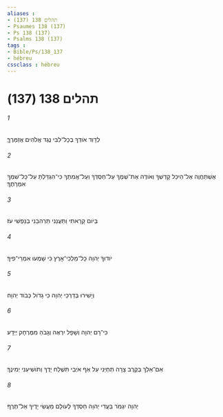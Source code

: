 ```yaml
---
aliases : 
- תהלים 138 (137)
- Psaumes 138 (137)
- Ps 138 (137)
- Psalms 138 (137)
tags : 
- Bible/Ps/138_137
- hébreu
cssclass : hébreu
---
```


# תהלים 138 (137)

###### 1
לְדָוִד אֹודְךָ בְכָל־לִבִּי נֶגֶד אֱלֹהִים אֲזַמְּרֶךָּ׃
###### 2
אֶשְׁתַּחֲוֶה אֶל־הֵיכַל קָדְשְׁךָ וְאֹודֶה אֶת־שְׁמֶךָ עַל־חַסְדְּךָ וְעַל־אֲמִתֶּךָ כִּי־הִגְדַּלְתָּ עַל־כָּל־שִׁמְךָ אִמְרָתֶךָ׃
###### 3
בְּיֹום קָרָאתִי וַתַּעֲנֵנִי תַּרְהִבֵנִי בְנַפְשִׁי עֹז׃
###### 4
יֹודוּךָ יְהוָה כָּל־מַלְכֵי־אָרֶץ כִּי שָׁמְעוּ אִמְרֵי־פִיךָ׃
###### 5
וְיָשִׁירוּ בְּדַרְכֵי יְהוָה כִּי גָדֹול כְּבֹוד יְהוָה׃
###### 6
כִּי־רָם יְהוָה וְשָׁפָל יִרְאֶה וְגָבֹהַּ מִמֶּרְחָק יְיֵדָע׃
###### 7
אִם־אֵלֵךְ בְּקֶרֶב צָרָה תְּחַיֵּנִי עַל אַף אֹיְבַי תִּשְׁלַח יָדֶךָ וְתֹושִׁיעֵנִי יְמִינֶךָ׃
###### 8
יְהוָה יִגְמֹר בַּעֲדִי יְהוָה חַסְדְּךָ לְעֹולָם מַעֲשֵׂי יָדֶיךָ אַל־תֶּרֶף׃
